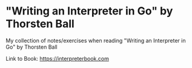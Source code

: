 # "Writing an Interpreter in Go" by Thorsten Ball
My collection of notes/exercises when reading "Writing an Interpreter in Go" by Thorsten Ball

Link to Book: https://interpreterbook.com

